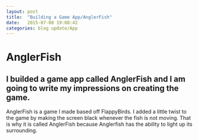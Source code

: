 ```yaml
---
layout: post
title:  "Building a Game App/AnglerFish"
date:   2015-07-08 19:08:42
categories: blog update/App
---
```

# AnglerFish

## I builded a game app called AnglerFish and I am going to write my impressions on creating the game. 

AnglerFish is a game I made based off FlappyBirds. I added a little twist to the game by making the screen black whenever the fish is not moving. That is why it is called AnglerFish because Anglerfish has the ability to light up its surrounding.
